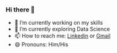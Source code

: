 ### Hi there 👋

<!--
**LinconDash/LinconDash** is a ✨ _special_ ✨ repository because its `README.md` (this file) appears on your GitHub profile.
-->

- 🔭 I’m currently working on my skills
- 🌱 I’m currently exploring Data Science
- 📫 How to reach me: <a href="https://linkedin.com/in/lincon-dash-21441b210">Linkedin</a> or <a href="https://lincondash02@gmail.com">Gmail</a>
- 😄 Pronouns: Him/His
